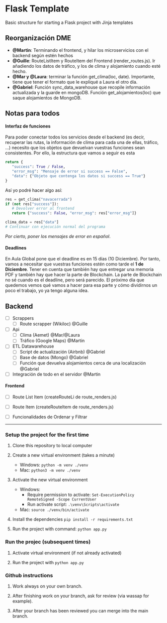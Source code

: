 # Flask Template
Basic structure for starting a Flask project with Jinja templates

## Reorganización DME

- **@Martin**: Terminando el frontend, y hilar los microservicios con el backend según estén hechos
- **@Guille**: RouteListItem y RouteItem del Frontend (render_routes.js). Ir añadiendo los datos de tráfico, y los de clima y alojamiento cuando esté hecho.
- **@Mar y @Laura**: terminar la función get_clima(loc, date). Importante, tiene que tener el formato que le expliqué a Laura el otro día.
- **@Gabriel**: Función sync_data_warehouse que recopile información actualizada y la guarde en mongoDB. Función get_alojamientos(loc) que saque alojamientos de MongoDB.

## Notas para todos

#### Interfaz de funciones

Para poder conectar todos los servicios desde el backend (es decir, recuperar las rutas, la información de clima para cada una de ellas, tráfico, ...) necesito que los objetos que devuelvan vuestras funciones sean consistentes. Por ello, la estructura que vamos a seguir es esta

```python
return {
   "success": True / False,
   "error_msg": "Mensaje de error si success == False",
   "data": {"Objeto que contenga los datos si success == True"}
}
```

Así yo podré hacer algo así:

```python
res = get_clima("navacerrada")
if (not res["success"]):
   # Devolver error al frontend
   return {"success": False, "error_msg": res["error_msg"]}

clima_data = res["data"]
# Continuar con ejecución normal del programa
```

*Por cierto, poner los mensajes de error en español*.

#### Deadlines

En Aula Global pone que el deadline es en 15 días (10 Diciembre). Por tanto, vamos a necesitar que vuestras funciones estén como tarde el **1 de Diciembre**. Tener en cuenta que también hay que entregar una memoria PDF y también hay que hacer la parte de Blockchain. La parte de Blockchain no sé cuando es el deadline, pero será parecido. El próximo día que quedemos vemos qué vamos a hacer para esa parte y cómo dividirnos un poco el trabajo, yo ya tengo alguna idea.

## Backend

- [ ] Scrappers
   - [ ] Route scrapper (Wikiloc) @Guille
   
- [ ] Api
   - [ ] Clima (Aemet) @Mar/@Laura
   - [ ] Tráfico (Google Maps) @Martin

- [ ] ETL Datawarehouse
   - [ ] Script de actualización (Airbnb) @Gabriel
   - [ ] Base de datos (Mongo) @Gabriel
   - [ ] Función que devuelva alojamientos cerca de una localización @Gabriel

- [ ] Integración de todo en el servidor @Martin

#### Frontend

- [ ] Route List Item (createRouteLi de route_renders.js)
- [ ] Route Item (createRouteItem de route_renders.js)
- [ ] Funcionalidades de Ordenar y Filtrar


---
### Setup the project for the first time

1. Clone this repository to local computer

2. Create a new virtual environment (takes a minute)
    - Windows:  ```python -m venv ./venv```
    - Mac:  ```python3 -m venv ./venv```

3. Activate the new virtual environment
   - Windows:
      - Require permission to activate: ```Set-ExecutionPolicy RemoteSigned -Scope CurrentUser```
      -  Run activate script: ```.\venv\Scripts\activate```
   - Mac:  ```source ./venv/bin/activate```

4. Install the dependencies ```pip install -r requirements.txt```

5. Run the project with command: ```python app.py```

### Run the projec (subsequent times)

1. Activate virtual environment (if not already activated)

2. Run the project with ```python app.py```

### Github instructions

1. Work always on your own branch.

2. After finishing work on your branch, ask for review (via wassap for example).

3. After your branch has been reviewed you can merge into the main branch.

